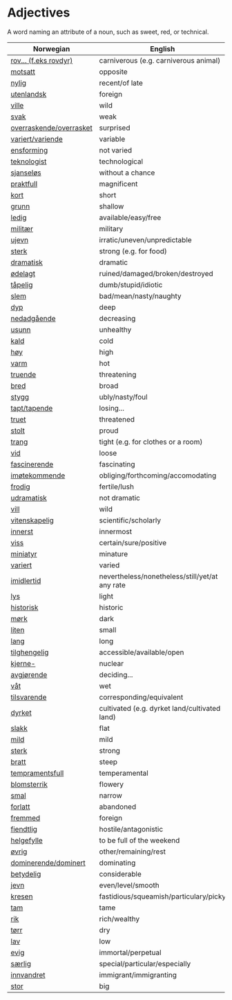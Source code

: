 # Adjectives

A word naming an attribute of a noun, such as sweet, red, or technical.

| Norwegian | English |
| --- | --- |
| [rov... (f.eks rovdyr)](https://www.ordnett.no/search?language=no&phrase=rov...%20(f.eks%20rovdyr)) | carniverous (e.g. carniverous animal) |
| [motsatt](https://www.ordnett.no/search?language=no&phrase=motsatt) | opposite |
| [nylig](https://www.ordnett.no/search?language=no&phrase=nylig) | recent/of late |
| [utenlandsk](https://www.ordnett.no/search?language=no&phrase=utenlandsk) | foreign |
| [ville](https://www.ordnett.no/search?language=no&phrase=ville) | wild |
| [svak](https://www.ordnett.no/search?language=no&phrase=svak) | weak |
| [overraskende/overrasket](https://www.ordnett.no/search?language=no&phrase=overraskende/overrasket) | surprised |
| [variert/variende](https://www.ordnett.no/search?language=no&phrase=variert/variende) | variable |
| [ensforming](https://www.ordnett.no/search?language=no&phrase=ensforming) | not varied |
| [teknologist](https://www.ordnett.no/search?language=no&phrase=teknologist) | technological |
| [sjanseløs](https://www.ordnett.no/search?language=no&phrase=sjanseløs) | without a chance |
| [praktfull](https://www.ordnett.no/search?language=no&phrase=praktfull) | magnificent |
| [kort](https://www.ordnett.no/search?language=no&phrase=kort) | short |
| [grunn](https://www.ordnett.no/search?language=no&phrase=grunn) | shallow |
| [ledig](https://www.ordnett.no/search?language=no&phrase=ledig) | available/easy/free |
| [militær](https://www.ordnett.no/search?language=no&phrase=militær) | military |
| [ujevn](https://www.ordnett.no/search?language=no&phrase=ujevn) | irratic/uneven/unpredictable |
| [sterk](https://www.ordnett.no/search?language=no&phrase=sterk) | strong (e.g. for food) |
| [dramatisk](https://www.ordnett.no/search?language=no&phrase=dramatisk) | dramatic |
| [ødelagt](https://www.ordnett.no/search?language=no&phrase=ødelagt) | ruined/damaged/broken/destroyed |
| [tåpelig](https://www.ordnett.no/search?language=no&phrase=tåpelig) | dumb/stupid/idiotic |
| [slem](https://www.ordnett.no/search?language=no&phrase=slem) | bad/mean/nasty/naughty |
| [dyp](https://www.ordnett.no/search?language=no&phrase=dyp) | deep |
| [nedadgående](https://www.ordnett.no/search?language=no&phrase=nedadgående) | decreasing |
| [usunn](https://www.ordnett.no/search?language=no&phrase=usunn) | unhealthy |
| [kald](https://www.ordnett.no/search?language=no&phrase=kald) | cold |
| [høy](https://www.ordnett.no/search?language=no&phrase=høy) | high |
| [varm](https://www.ordnett.no/search?language=no&phrase=varm) | hot |
| [truende](https://www.ordnett.no/search?language=no&phrase=truende) | threatening |
| [bred](https://www.ordnett.no/search?language=no&phrase=bred) | broad |
| [stygg](https://www.ordnett.no/search?language=no&phrase=stygg) | ubly/nasty/foul |
| [tapt/tapende](https://www.ordnett.no/search?language=no&phrase=tapt/tapende) | losing... |
| [truet](https://www.ordnett.no/search?language=no&phrase=truet) | threatened |
| [stolt](https://www.ordnett.no/search?language=no&phrase=stolt) | proud |
| [trang](https://www.ordnett.no/search?language=no&phrase=trang) | tight (e.g. for clothes or a room) |
| [vid](https://www.ordnett.no/search?language=no&phrase=vid) | loose |
| [fascinerende](https://www.ordnett.no/search?language=no&phrase=fascinerende) | fascinating |
| [imøtekommende](https://www.ordnett.no/search?language=no&phrase=imøtekommende) | obliging/forthcoming/accomodating |
| [frodig](https://www.ordnett.no/search?language=no&phrase=frodig) | fertile/lush |
| [udramatisk](https://www.ordnett.no/search?language=no&phrase=udramatisk) | not dramatic |
| [vill](https://www.ordnett.no/search?language=no&phrase=vill) | wild |
| [vitenskapelig](https://www.ordnett.no/search?language=no&phrase=vitenskapelig) | scientific/scholarly |
| [innerst](https://www.ordnett.no/search?language=no&phrase=innerst) | innermost |
| [viss](https://www.ordnett.no/search?language=no&phrase=viss) | certain/sure/positive |
| [miniatyr](https://www.ordnett.no/search?language=no&phrase=miniatyr) | minature |
| [variert](https://www.ordnett.no/search?language=no&phrase=variert) | varied |
| [imidlertid](https://www.ordnett.no/search?language=no&phrase=imidlertid) | nevertheless/nonetheless/still/yet/at any rate |
| [lys](https://www.ordnett.no/search?language=no&phrase=lys) | light |
| [historisk](https://www.ordnett.no/search?language=no&phrase=historisk) | historic |
| [mørk](https://www.ordnett.no/search?language=no&phrase=mørk) | dark |
| [liten](https://www.ordnett.no/search?language=no&phrase=liten) | small |
| [lang](https://www.ordnett.no/search?language=no&phrase=lang) | long |
| [tilghengelig](https://www.ordnett.no/search?language=no&phrase=tilghengelig) | accessible/available/open |
| [kjerne-](https://www.ordnett.no/search?language=no&phrase=kjerne-) | nuclear |
| [avgjørende](https://www.ordnett.no/search?language=no&phrase=avgjørende) | deciding... |
| [våt](https://www.ordnett.no/search?language=no&phrase=våt) | wet |
| [tilsvarende](https://www.ordnett.no/search?language=no&phrase=tilsvarende) | corresponding/equivalent |
| [dyrket](https://www.ordnett.no/search?language=no&phrase=dyrket) | cultivated (e.g. dyrket land/cultivated land) |
| [slakk](https://www.ordnett.no/search?language=no&phrase=slakk) | flat |
| [mild](https://www.ordnett.no/search?language=no&phrase=mild) | mild |
| [sterk](https://www.ordnett.no/search?language=no&phrase=sterk) | strong |
| [bratt](https://www.ordnett.no/search?language=no&phrase=bratt) | steep |
| [tempramentsfull](https://www.ordnett.no/search?language=no&phrase=tempramentsfull) | temperamental |
| [blomsterrik](https://www.ordnett.no/search?language=no&phrase=blomsterrik) | flowery |
| [smal](https://www.ordnett.no/search?language=no&phrase=smal) | narrow |
| [forlatt](https://www.ordnett.no/search?language=no&phrase=forlatt) | abandoned |
| [fremmed](https://www.ordnett.no/search?language=no&phrase=fremmed) | foreign |
| [fiendtlig](https://www.ordnett.no/search?language=no&phrase=fiendtlig) | hostile/antagonistic |
| [helgefylle](https://www.ordnett.no/search?language=no&phrase=helgefylle) | to be full of the weekend |
| [øvrig](https://www.ordnett.no/search?language=no&phrase=øvrig) | other/remaining/rest |
| [dominerende/dominert](https://www.ordnett.no/search?language=no&phrase=dominerende/dominert) | dominating |
| [betydelig](https://www.ordnett.no/search?language=no&phrase=betydelig) | considerable |
| [jevn](https://www.ordnett.no/search?language=no&phrase=jevn) | even/level/smooth |
| [kresen](https://www.ordnett.no/search?language=no&phrase=kresen) | fastidious/squeamish/particulary/picky |
| [tam](https://www.ordnett.no/search?language=no&phrase=tam) | tame |
| [rik](https://www.ordnett.no/search?language=no&phrase=rik) | rich/wealthy |
| [tørr](https://www.ordnett.no/search?language=no&phrase=tørr) | dry |
| [lav](https://www.ordnett.no/search?language=no&phrase=lav) | low |
| [evig](https://www.ordnett.no/search?language=no&phrase=evig) | immortal/perpetual |
| [særlig](https://www.ordnett.no/search?language=no&phrase=særlig) | special/particular/especially |
| [innvandret](https://www.ordnett.no/search?language=no&phrase=innvandret) | immigrant/immigranting |
| [stor](https://www.ordnett.no/search?language=no&phrase=stor) | big |

